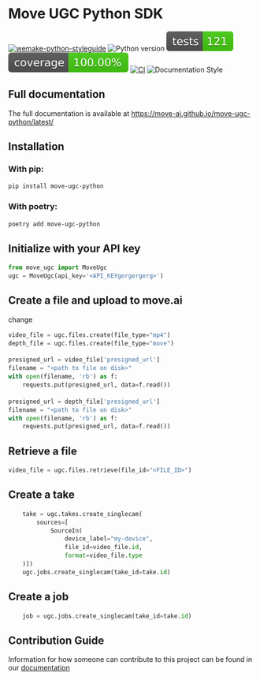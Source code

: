# Move UGC Python SDK

[![wemake-python-styleguide](https://img.shields.io/badge/style-wemake-7F00FF.svg)](https://github.com/wemake-services/wemake-python-styleguide)
![Python version](https://img.shields.io/badge/python-3.8%20%7C%203.9%20%7C%203.10%20%7C%203.11-blue)
![Tests](https://github.com/move-ai/move-ugc-python/blob/main/badges/tests.svg)
![Coverage](https://github.com/move-ai/move-ugc-python/blob/main/badges/coverage.svg)
[![CI](https://github.com/move-ai/move-ugc-python/actions/workflows/ci.yml/badge.svg)](https://github.com/move-ai/move-ugc-python/actions/workflows/ci.yml)
![Documentation Style](https://img.shields.io/badge/docs-mkdocs%20material-blue.svg?style=flat)

## Full documentation

The full documentation is available at https://move-ai.github.io/move-ugc-python/latest/

## Installation

### With pip:

```bash
pip install move-ugc-python
```
### With poetry:

```bash
poetry add move-ugc-python
```


## Initialize with your API key

```python
from move_ugc import MoveUgc
ugc = MoveUgc(api_key='<API_KEYgergergerg>')
```

## Create a file and upload to move.ai
change
```python
video_file = ugc.files.create(file_type="mp4")
depth_file = ugc.files.create(file_type="move")

presigned_url = video_file['presigned_url'] 
filename = "<path to file on disk>"
with open(filename, 'rb') as f:
    requests.put(presigned_url, data=f.read())
    
presigned_url = depth_file['presigned_url'] 
filename = "<path to file on disk>"
with open(filename, 'rb') as f:
    requests.put(presigned_url, data=f.read())

```

## Retrieve a file

```python
video_file = ugc.files.retrieve(file_id="<FILE_ID>")
```


## Create a take

```python
    take = ugc.takes.create_singlecam(
        sources=[
            SourceIn(
                device_label="my-device",
                file_id=video_file.id,
                format=video_file.type
    )])
    ugc.jobs.create_singlecam(take_id=take.id)
```

## Create a job
    
```python
    job = ugc.jobs.create_singlecam(take_id=take.id)
```


## Contribution Guide

Information for how someone can contribute to this project can be found in our [documentation](https://move-ai.github.io/move-ugc-python/latest/contributing)